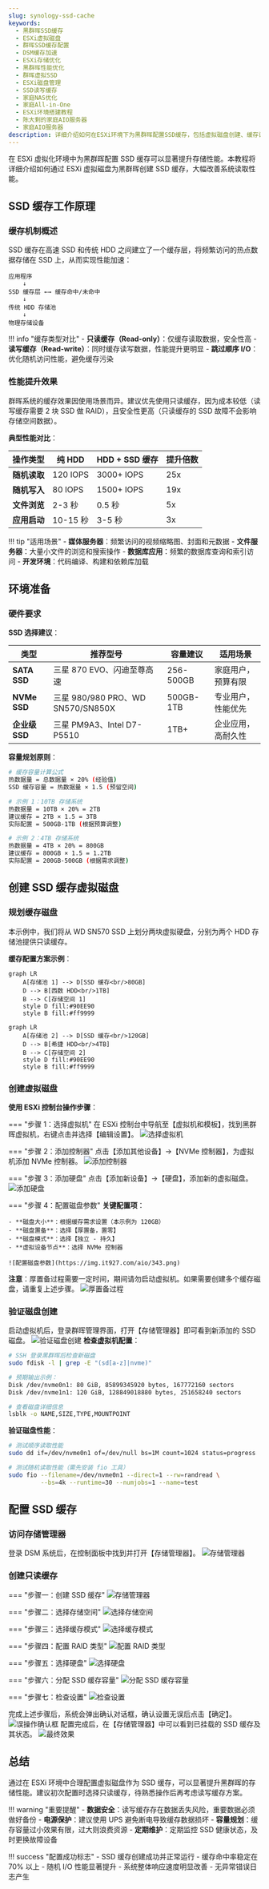 ```yaml
---
slug: synology-ssd-cache
keywords:
  - 黑群晖SSD缓存
  - ESXi虚拟磁盘
  - 群晖SSD缓存配置
  - DSM缓存加速
  - ESXi存储优化
  - 黑群晖性能优化
  - 群晖虚拟SSD
  - ESXi磁盘管理
  - SSD读写缓存
  - 家庭NAS优化
  - 家庭All-in-One
  - ESXi环境搭建教程
  - 陈大剩的家庭AIO服务器
  - 家庭AIO服务器
description: 详细介绍如何在ESXi环境下为黑群晖配置SSD缓存，包括虚拟磁盘创建、缓存设置、性能优化等步骤，提升家庭NAS存储性能
---
```


在 ESXi 虚拟化环境中为黑群晖配置 SSD 缓存可以显著提升存储性能。本教程将详细介绍如何通过 ESXi 虚拟磁盘为黑群晖创建 SSD 缓存，大幅改善系统读取性能。

## SSD 缓存工作原理

### 缓存机制概述

SSD 缓存在高速 SSD 和传统 HDD 之间建立了一个缓存层，将频繁访问的热点数据存储在 SSD 上，从而实现性能加速：

```
应用程序
    ↓
SSD 缓存层 ←→ 缓存命中/未命中
    ↓
传统 HDD 存储池
    ↓
物理存储设备
```

!!! info "缓存类型对比"
    - **只读缓存（Read-only）**：仅缓存读取数据，安全性高
    - **读写缓存（Read-write）**：同时缓存读写数据，性能提升更明显
    - **跳过顺序 I/O**：优化随机访问性能，避免缓存污染

### 性能提升效果
群晖系统的缓存效果因使用场景而异。建议优先使用只读缓存，因为成本较低（读写缓存需要 2 块 SSD 做 RAID），且安全性更高（只读缓存的 SSD 故障不会影响存储空间数据）。

**典型性能对比**：

| 操作类型 | 纯 HDD | HDD + SSD 缓存 | 提升倍数 |
|---------|--------|----------------|----------|
| **随机读取** | 120 IOPS | 3000+ IOPS | 25x |
| **随机写入** | 80 IOPS | 1500+ IOPS | 19x |
| **文件浏览** | 2-3 秒 | 0.5 秒 | 5x |
| **应用启动** | 10-15 秒 | 3-5 秒 | 3x |

!!! tip "适用场景"
    - **媒体服务器**：频繁访问的视频缩略图、封面和元数据
    - **文件服务器**：大量小文件的浏览和搜索操作
    - **数据库应用**：频繁的数据库查询和索引访问
    - **开发环境**：代码编译、构建和依赖库加载

## 环境准备

### 硬件要求

**SSD 选择建议**：

| 类型 | 推荐型号 | 容量建议 | 适用场景 |
|------|----------|----------|----------|
| **SATA SSD** | 三星 870 EVO、闪迪至尊高速 | 256-500GB | 家庭用户，预算有限 |
| **NVMe SSD** | 三星 980/980 PRO、WD SN570/SN850X | 500GB-1TB | 专业用户，性能优先 |
| **企业级 SSD** | 三星 PM9A3、Intel D7-P5510 | 1TB+ | 企业应用，高耐久性 |

**容量规划原则**：

```bash
# 缓存容量计算公式
热数据量 = 总数据量 × 20% (经验值)
SSD 缓存容量 = 热数据量 × 1.5 (预留空间)

# 示例 1：10TB 存储系统
热数据量 = 10TB × 20% = 2TB
建议缓存 = 2TB × 1.5 = 3TB
实际配置 = 500GB-1TB (根据预算调整)

# 示例 2：4TB 存储系统
热数据量 = 4TB × 20% = 800GB
建议缓存 = 800GB × 1.5 = 1.2TB
实际配置 = 200GB-500GB (根据需求调整)
```

## 创建 SSD 缓存虚拟磁盘

### 规划缓存磁盘
本示例中，我们将从 WD SN570 SSD 上划分两块虚拟硬盘，分别为两个 HDD 存储池提供只读缓存。

**缓存配置方案示例**：

```mermaid
graph LR
    A[存储池 1] --> D[SSD 缓存<br/>80GB]
    D --> B[西数 HDD<br/>1TB]
    B --> C[存储空间 1]
    style D fill:#90EE90
    style B fill:#ff9999
```

```mermaid
graph LR
    A[存储池 2] --> D[SSD 缓存<br/>120GB]
    D --> B[希捷 HDD<br/>4TB]
    B --> C[存储空间 2]
    style D fill:#90EE90
    style B fill:#ff9999
```

### 创建虚拟磁盘

**使用 ESXi 控制台操作步骤**：

=== "步骤 1：选择虚拟机"
    在 ESXi 控制台中导航至【虚拟机和模板】，找到黑群晖虚拟机，右键点击并选择【编辑设置】。
    ![选择虚拟机](https://img.it927.com/aio/341.png)

=== "步骤 2：添加控制器"
    点击【添加其他设备】→【NVMe 控制器】，为虚拟机添加 NVMe 控制器。
    ![添加控制器](https://img.it927.com/aio/344.png)

=== "步骤 3：添加硬盘"
    点击【添加新设备】→【硬盘】，添加新的虚拟磁盘。
    ![添加硬盘](https://img.it927.com/aio/348.png)

=== "步骤 4：配置磁盘参数"
    **关键配置项**：
    
    - **磁盘大小**：根据缓存需求设置（本示例为 120GB）
    - **磁盘置备**：选择【厚置备，置零】
    - **磁盘模式**：选择【独立 - 持久】
    - **虚拟设备节点**：选择 NVMe 控制器
    
    ![配置磁盘参数](https://img.it927.com/aio/343.png)

**注意**：厚置备过程需要一定时间，期间请勿启动虚拟机。如果需要创建多个缓存磁盘，请重复上述步骤。
![厚置备过程](https://img.it927.com/aio/342.png)

### 验证磁盘创建
启动虚拟机后，登录群晖管理界面，打开【存储管理器】即可看到新添加的 SSD 磁盘。
![验证磁盘创建](https://img.it927.com/aio/347.png)
**检查虚拟机配置**：

```bash
# SSH 登录黑群晖后检查新磁盘
sudo fdisk -l | grep -E "(sd[a-z]|nvme)"

# 预期输出示例：
Disk /dev/nvme0n1: 80 GiB, 85899345920 bytes, 167772160 sectors
Disk /dev/nvme1n1: 120 GiB, 128849018880 bytes, 251658240 sectors

# 查看磁盘详细信息
lsblk -o NAME,SIZE,TYPE,MOUNTPOINT
```

**验证磁盘性能**：

```bash
# 测试顺序读取性能
sudo dd if=/dev/nvme0n1 of=/dev/null bs=1M count=1024 status=progress

# 测试随机读取性能（需先安装 fio 工具）
sudo fio --filename=/dev/nvme0n1 --direct=1 --rw=randread \
         --bs=4k --runtime=30 --numjobs=1 --name=test
```

## 配置 SSD 缓存

### 访问存储管理器
登录 DSM 系统后，在控制面板中找到并打开【存储管理器】。
![存储管理器](https://img.it927.com/aio/350.png)
### 创建只读缓存
=== "步骤一：创建 SSD 缓存"
    ![存储管理器](https://img.it927.com/aio/349.png)

=== "步骤二：选择存储空间"
    ![选择存储空间](https://img.it927.com/aio/351.png)

=== "步骤三：选择缓存模式"
    ![选择缓存模式](https://img.it927.com/aio/352.png)

=== "步骤四：配置 RAID 类型"
    ![配置 RAID 类型](https://img.it927.com/aio/353.png)

=== "步骤五：选择硬盘"
    ![选择硬盘](https://img.it927.com/aio/354.png)

=== "步骤六：分配 SSD 缓存容量"
    ![分配 SSD 缓存容量](https://img.it927.com/aio/355.png)

=== "步骤七：检查设置"
    ![检查设置](https://img.it927.com/aio/356.png)

完成上述步骤后，系统会弹出确认对话框，确认设置无误后点击【确定】。
![误操作确认框](https://img.it927.com/aio/357.png)
配置完成后，在【存储管理器】中可以看到已挂载的 SSD 缓存及其状态。
![最终效果](https://img.it927.com/aio/358.png)


## 总结
通过在 ESXi 环境中合理配置虚拟磁盘作为 SSD 缓存，可以显著提升黑群晖的存储性能。建议初次配置时选择只读缓存，待熟悉操作后再考虑读写缓存方案。

!!! warning "重要提醒"
    - **数据安全**：读写缓存存在数据丢失风险，重要数据必须做好备份
    - **电源保护**：建议使用 UPS 避免断电导致缓存数据损坏
    - **容量规划**：缓存容量过小效果有限，过大则浪费资源
    - **定期维护**：定期监控 SSD 健康状态，及时更换故障设备

!!! success "配置成功标志"
    - SSD 缓存创建成功并正常运行
    - 缓存命中率稳定在 70% 以上
    - 随机 I/O 性能显著提升
    - 系统整体响应速度明显改善
    - 无异常错误日志产生


